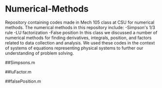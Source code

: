 # Numerical-Methods
Repository containing codes made in Mech 105 class at CSU for numerical methods. 
The numerical methods in this repository include:
  -Simpson's 1/3 rule
  -LU factorization
  -False position
In this class we discussed a number of numerical methods for finding derivatives, integrals, position, and 
factors related to data collection and analysis. We used these codes in the context of systems of equations
representing physical systems to further our understanding of problem solving.

##Simpsons.m

##luFactor.m

##falsePosition.m
